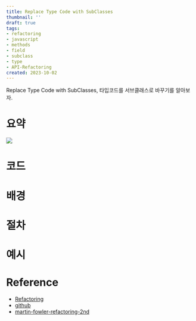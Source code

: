 ```yaml
---
title: Replace Type Code with SubClasses
thumbnail: ''
draft: true
tags:
- refactoring
- javascript
- methods
- field
- subclass
- type
- API-Refactoring
created: 2023-10-02
---
```


Replace Type Code with SubClasses, 타입코드를 서브클래스로 바꾸기를 알아보자.

# 요약

![](Screen%20Shot%202023-10-02%20at%205.13.36%20PM.png)

# 코드

# 배경

# 절차

# 예시

# Reference

* [Refactoring](https://product.kyobobook.co.kr/detail/S000001810241)
* [github](https://github.com/WegraLee/Refactoring)
* [martin-fowler-refactoring-2nd](https://github.com/wickedwukong/martin-fowler-refactoring-2nd)
